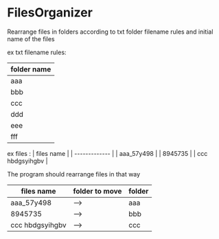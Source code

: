 # FilesOrganizer

Rearrange files in folders according to txt folder filename rules and initial name of the files

ex txt filename rules: 

| folder name |
| ------------- |
| aaa |
| bbb |
| ccc |
| ddd |
| eee |
| fff |






ex files :
| files name |
| ------------- | 
| aaa_57y498 | 
| 8945735 |
| ccc hbdgsyihgbv |


The program should rearrange files in that way

| files name | folder to move | folder |
| ------------- | ------------- |------------- |
| aaa_57y498 | --> |aaa |
| 8945735 | --> | bbb |
| ccc hbdgsyihgbv | --> | ccc |
